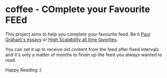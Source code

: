 # coffee - COmplete your Favourite FEEd

This project aims to help you complete your favourite feed. Be it [Paul Graham's essays](http://www.paulgraham.com/articles.html) or [High Scalability all time favorites](http://highscalability.com/all-time-favorites/).

You can set it up to receive old content from the feed after fixed intervals and it's only a matter of months to finish up the feed you always wanted to read.

Happy Reading :)
